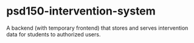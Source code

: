 # psd150-intervention-system
A backend (with temporary frontend) that stores and serves intervention data for students to authorized users.
